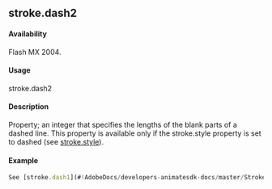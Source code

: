 ## stroke.dash2

#### Availability

Flash MX 2004.

#### Usage

stroke.dash2

#### Description

Property; an integer that specifies the lengths of the blank parts of a dashed line. This property is available only if the
stroke.style property is set to dashed (see [stroke.style](#!AdobeDocs/developers-animatesdk-docs/master/Stroke_object/stroke20.md)).

#### Example

```javascript
See [stroke.dash1](#!AdobeDocs/developers-animatesdk-docs/master/Stroke_object/stroke4.md).

```
